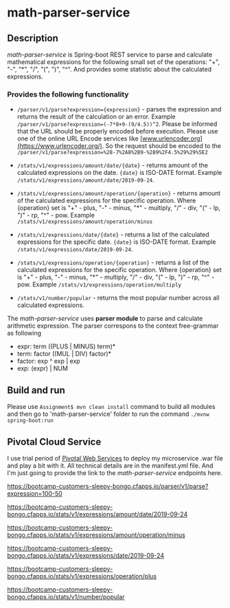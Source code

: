 # math-parser-service

## Description

*math-parser-service* is Spring-boot REST service to parse and calculate mathematical expressions for the following small set of the operations: "+", "-", "*", "/", "(", ")", "^". And provides some statistic about the calculated expressions.

### Provides the following functionality

- `/parser/v1/parse?expression={expression}` - parses the expression and returns the result of the calculation or an error. 
  Example `/parser/v1/parse?expression=(-7*8+9-(9/4.5))^2`. Please be informed that the URL should be properly encoded before execution. Please use one of the online URL Encode services like [www.urlencoder.org](https://www.urlencoder.org/). So the request should be encoded to the `/parser/v1/parse?expression=%28-7%2A8%2B9-%289%2F4.5%29%29%5E2`
  
- `/stats/v1/expressions/amount/date/{date}` - returns amount of the calculated expressions on the date. `{date}` is ISO-DATE format.
  Example `/stats/v1/expressions/amount/date/2019-09-24`.
  
- `/stats/v1/expressions/amount/operation/{operation}` - returns amount of the calculated expressions for the specific operation. Where {operation} set is "+" - plus, "-" - minus, "*" - multiply, "/" - div, "(" - lp, ")" - rp, "^" - pow. 
  Example `/stats/v1/expressions/amount/operation/minus`
  
- `/stats/v1/expressions/date/{date}` - returns a list of the calculated expressions for the specific date. `{date}` is ISO-DATE format. Example `/stats/v1/expressions/date/2019-09-24`.

- `/stats/v1/expressions/operation/{operation}` - returns a list of the calculated expressions for the specific operation. Where {operation} set is "+" - plus, "-" - minus, "*" - multiply, "/" - div, "(" - lp, ")" - rp, "^" - pow. 
  Example `/stats/v1/expressions/operation/multiply`

- `/stats/v1/number/popular` - returns the most popular number across all calculated expressions.

The *math-parser-service* uses __parser module__ to parse and calculate arithmetic expression. 
The parser correspons to the context free-grammar as following

- expr: term ((PLUS | MINUS) term)*
- term: factor ((MUL | DIV) factor)*
- factor: exp ^ exp | exp
- exp: (expr) | NUM

## Build and run

Please use `Assignment$ mvn clean install` command to build all modules and then go to 'math-parser-service' folder to run the command `./mvnw spring-boot:run` 

## Pivotal Cloud Service

I use trial period of [Pivotal Web Services](https://run.pivotal.io/) to deploy my microservice .war file and play a bit with it. All technical details are in the manifest.yml file. And I'm just going to provide the link to the *math-parser-service* endpoints here.

https://bootcamp-customers-sleepy-bongo.cfapps.io/parser/v1/parse?expression=100-50

https://bootcamp-customers-sleepy-bongo.cfapps.io/stats/v1/expressions/amount/date/2019-09-24

https://bootcamp-customers-sleepy-bongo.cfapps.io/stats/v1/expressions/amount/operation/minus

https://bootcamp-customers-sleepy-bongo.cfapps.io/stats/v1/expressions/date/2019-09-24

https://bootcamp-customers-sleepy-bongo.cfapps.io/stats/v1/expressions/operation/plus

https://bootcamp-customers-sleepy-bongo.cfapps.io/stats/v1/number/popular
